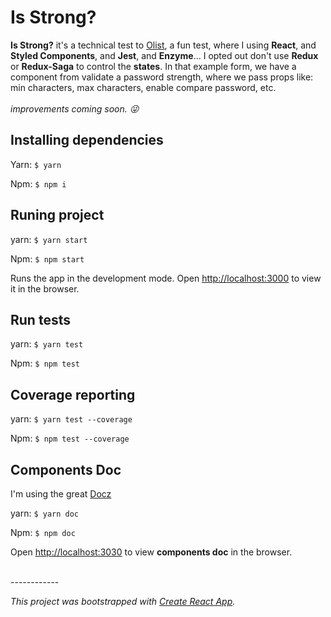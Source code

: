 # Is Strong?
**Is Strong?** it's a technical test to [Olist](https://olist.com/), a fun test, where I using **React**,  and **Styled Components**, and **Jest**, and **Enzyme**...
I opted out don't use **Redux** or **Redux-Saga** to control the **states**.
In that example form, we have a component from validate a password strength, where we pass props like: min characters, max characters, enable compare password, etc.
<br><br>
*improvements coming soon. 😜*

## Installing dependencies

Yarn: `$ yarn`

Npm: `$ npm i`

## Runing project

yarn: `$ yarn start`

Npm: `$ npm start`

Runs the app in the development mode.
Open [http://localhost:3000](http://localhost:3000) to view it in the browser.

## Run tests

yarn: `$ yarn test`

Npm: `$ npm test`

## Coverage reporting

yarn: `$ yarn test --coverage`

Npm: `$ npm test --coverage`

## Components Doc
I'm using the great [Docz](https://github.com/pedronauck/docz)

yarn: `$ yarn doc`

Npm: `$ npm doc`

Open [http://localhost:3030](http://localhost:3030) to view **components doc** in the browser.

<br>
------------

*This project was bootstrapped with [Create React App](https://github.com/facebookincubator/create-react-app).*

